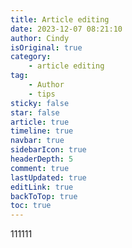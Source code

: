 ```yaml
---
title: Article editing
date: 2023-12-07 08:21:10
author: Cindy
isOriginal: true
category: 
    - article editing
tag:
    - Author
    - tips
sticky: false
star: false
article: true
timeline: true
navbar: true
sidebarIcon: true
headerDepth: 5
comment: true
lastUpdated: true
editLink: true
backToTop: true
toc: true
---
```


111111